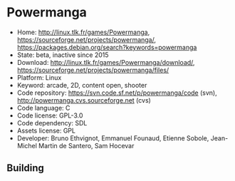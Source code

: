 # Powermanga

- Home: http://linux.tlk.fr/games/Powermanga, https://sourceforge.net/projects/powermanga/, https://packages.debian.org/search?keywords=powermanga
- State: beta, inactive since 2015
- Download: http://linux.tlk.fr/games/Powermanga/download/, https://sourceforge.net/projects/powermanga/files/
- Platform: Linux
- Keyword: arcade, 2D, content open, shooter
- Code repository: https://svn.code.sf.net/p/powermanga/code (svn), http://powermanga.cvs.sourceforge.net (cvs)
- Code language: C
- Code license: GPL-3.0
- Code dependency: SDL
- Assets license: GPL
- Developer: Bruno Ethvignot, Emmanuel Founaud, Etienne Sobole, Jean-Michel Martin de Santero, Sam Hocevar

## Building
